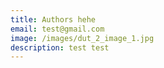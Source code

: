 ```yaml
---
title: Authors hehe
email: test@gmail.com
image: /images/dut_2_image_1.jpg
description: test test
---
```

